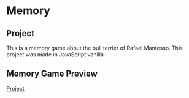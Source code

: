 # Memory

## Project

This is a memory game about the bull terrier of Rafael Mantesso.
This project was made in JavaScript vanilla

## Memory Game Preview

[Project](http://memory-bull.surge.sh/)
